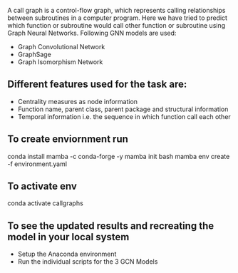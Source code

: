 A call graph is a control-flow graph, which represents calling relationships between subroutines in a computer program. Here we have tried to predict which 
function or subroutine would call other function or subroutine using Graph Neural Networks. 
Following GNN models are used:
<ul>
  <li> Graph Convolutional Network
  <li> GraphSage
  <li> Graph Isomorphism Network 
</ul>

## Different features used for the task are:
<ul>
  <li> Centrality measures as node information
  <li> Function name, parent class, parent package and structural information
  <li> Temporal information i.e. the sequence in which function call each other
</ul>


## To create enviornment run
conda install mamba -c conda-forge -y
mamba init bash
mamba env create -f environment.yaml

## To activate env
conda activate callgraphs

## To see the updated results and recreating the model in your local system
- Setup the Anaconda environment
- Run the individual scripts for the 3 GCN Models

